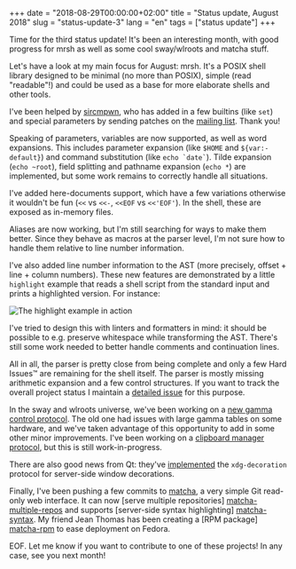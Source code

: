 +++
date = "2018-08-29T00:00:00+02:00"
title = "Status update, August 2018"
slug = "status-update-3"
lang = "en"
tags = ["status update"]
+++

Time for the third status update! It's been an interesting month, with good
progress for mrsh as well as some cool sway/wlroots and matcha stuff.

Let's have a look at my main focus for August: mrsh. It's a POSIX shell library
designed to be minimal (no more than POSIX), simple (read "readable"!) and
could be used as a base for more elaborate shells and other tools.

I've been helped by [sircmpwn](https://drewdevault.com/), who has added in a few
builtins (like `set`) and special parameters by sending patches on the
[mailing list][mrsh-ml]. Thank you!

[mrsh-ml]: https://lists.sr.ht/%7Eemersion/public-inbox

Speaking of parameters, variables are now supported, as well as word expansions.
This includes parameter expansion (like `$HOME` and `${var:-default}`) and
command substitution (like `` echo `date` ``). Tilde expansion (`echo ~root`),
field splitting and pathname expansion (`echo *`) are implemented, but some work
remains to correctly handle all situations.

I've added here-documents support, which have a few variations otherwise it
wouldn't be fun (`<<` vs `<<-`, `<<EOF` vs `<<'EOF'`). In the shell, these are
exposed as in-memory files.

Aliases are now working, but I'm still searching for ways to make them better.
Since they behave as macros at the parser level, I'm not sure how to handle them
relative to line number information.

I've also added line number information to the AST (more precisely, offset +
line + column numbers). These new features are demonstrated by a little
`highlight` example that reads a shell script from the standard input and prints
a highlighted version. For instance:

<img src="/img/blog/2018-08-29-status-update-3/mrsh-highlight.png" alt="The highlight example in action" class="opaque"/>

I've tried to design this with linters and formatters in mind: it should be
possible to e.g. preserve whitespace while transforming the AST. There's still
some work needed to better handle comments and continuation lines.

All in all, the parser is pretty close from being complete and only a few Hard
Issues™ are remaining for the shell itself. The parser is mostly missing
arithmetic expansion and a few control structures. If you want to track the
overall project status I maintain a [detailed issue][mrsh-status] for this
purpose.

[mrsh-status]: https://github.com/emersion/mrsh/issues/8

In the sway and wlroots universe, we've been working on a [new gamma control
protocol][gamma-control]. The old one had issues with large gamma tables on
some hardware, and we've taken advantage of this opportunity to add in some
other minor improvements. I've been working on a [clipboard manager
protocol][clipboard-manager], but this is still work-in-progress.

[gamma-control]: https://github.com/swaywm/wlroots/pull/1157
[clipboard-manager]: https://github.com/swaywm/wlr-protocols/pull/25

There are also good news from Qt: they've [implemented][qt-xdg-decoration] the
`xdg-decoration` protocol for server-side window decorations.

[qt-xdg-decoration]: https://codereview.qt-project.org/#/c/235936/

Finally, I've been pushing a few commits to [matcha], a very simple Git
read-only web interface. It can now [serve multiple repositories]
[matcha-multiple-repos] and supports [server-side syntax highlighting]
[matcha-syntax]. My friend Jean Thomas has been creating a [RPM package]
[matcha-rpm] to ease deployment on Fedora.

[matcha]: https://github.com/emersion/matcha
[matcha-multiple-repos]: https://github.com/emersion/matcha/commit/1f48c752a45bd2f21e1c58a145a54404937b3e33
[matcha-syntax]: https://github.com/emersion/matcha/commit/d21e143baaa1ffb35e2ba28e2190bfc7520790a7
[matcha-rpm]: https://github.com/jeanthom/matcha-rpm

EOF. Let me know if you want to contribute to one of these projects! In any
case, see you next month!
